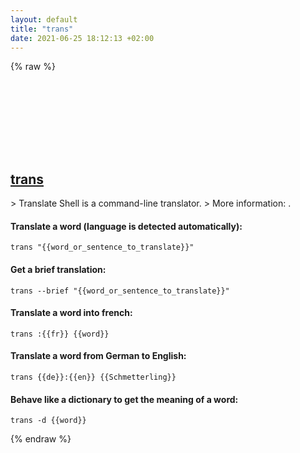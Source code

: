 ```yaml
---
layout: default
title: "trans"
date: 2021-06-25 18:12:13 +02:00
---
```

{% raw %}
<h2 id="trans">
  <a href="/en/common/trans.html">trans</a> <a href="#trans"><svg class="icon">
    <use href="/assets/images/unicode_sprite.svg#link" />
  </svg></a>
</h2>
> Translate Shell is a command-line translator.
> More information: <https://github.com/soimort/translate-shell>.

#### Translate a word (language is detected automatically):
```shell
trans "{{word_or_sentence_to_translate}}"
```
#### Get a brief translation:
```shell
trans --brief "{{word_or_sentence_to_translate}}"
```
#### Translate a word into french:
```shell
trans :{{fr}} {{word}}
```
#### Translate a word from German to English:
```shell
trans {{de}}:{{en}} {{Schmetterling}}
```
#### Behave like a dictionary to get the meaning of a word:
```shell
trans -d {{word}}
```
{% endraw %}